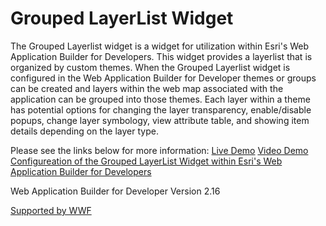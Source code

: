 # Grouped LayerList Widget
The Grouped Layerlist widget is a widget for utilization within Esri's Web Application Builder for Developers. This widget provides a layerlist that is organized by custom themes. When the Grouped Layerlist widget is configured in the Web Application Builder for Developer themes or groups can be created and layers within the web map associated with the application can be grouped into those themes. Each layer within a theme has  potential options for changing the layer transparency, enable/disable popups, change layer symbology, view attribute table, and showing item details depending on the layer type. 

Please see the links below for more information:
[Live Demo](https://it.innovateteam.com/Outgoing/Demos/Grouped/)
[Video Demo](https://www.youtube.com/watch?v=cptre1_TBt4&feature=youtu.be)
[Configureation of the Grouped LayerList Widget within Esri's Web Application Builder for Developers](https://www.youtube.com/watch?v=4is8ZlKJYZ8&feature=youtu.be)


Web Application Builder for Developer Version 2.16

[Supported by WWF](https://wwf-sight.org/)
